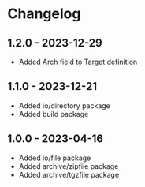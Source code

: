 # Changelog

## 1.2.0 - 2023-12-29
- Added Arch field to Target definition

## 1.1.0 - 2023-12-21
- Added io/directory package
- Added build package

## 1.0.0 - 2023-04-16
- Added io/file package
- Added archive/zipfile package
- Added archive/tgzfile package